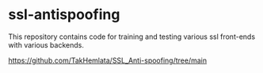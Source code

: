# ssl-antispoofing

This repository contains code for training and testing various ssl front-ends with various backends.  

https://github.com/TakHemlata/SSL_Anti-spoofing/tree/main

